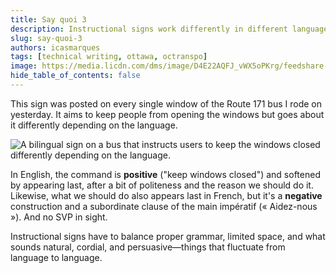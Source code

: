 ```yaml
---
title: Say quoi 3
description: Instructional signs work differently in different languages.
slug: say-quoi-3
authors: icasmarques
tags: [technical writing, ottawa, octranspo]
image: https://media.licdn.com/dms/image/D4E22AQFJ_vWX5oPKrg/feedshare-shrink_800/0/1707929891987?e=1710979200&v=beta&t=EphELRj5W0BzCFyrcaTio-BX7-vCcAm5ddjvu9fAmGo
hide_table_of_contents: false
---
```


This sign was posted on every single window of the Route 171 bus I rode on yesterday. It aims to keep people from opening the windows but goes about it differently depending on the language.

![A bilingual sign on a bus that instructs users to keep the windows closed differently depending on the language.](https://media.licdn.com/dms/image/D4E22AQFJ_vWX5oPKrg/feedshare-shrink_800/0/1707929891987?e=1710979200&v=beta&t=EphELRj5W0BzCFyrcaTio-BX7-vCcAm5ddjvu9fAmGo)

In English, the command is **positive** ("keep windows closed") and softened by appearing last, after a bit of politeness and the reason we should do it. Likewise, what we should do also appears last in French, but it's a **negative** construction and a subordinate clause of the main impératif (« Aidez-nous »). And no SVP in sight.

Instructional signs have to balance proper grammar, limited space, and what sounds natural, cordial, and persuasive—things that fluctuate from language to language.
